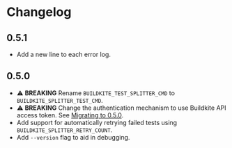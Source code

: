 # Changelog

## 0.5.1
- Add a new line to each error log. 

## 0.5.0
- ⚠️ **BREAKING** Rename `BUILDKITE_TEST_SPLITTER_CMD` to `BUILDKITE_SPLITTER_TEST_CMD`.
- ⚠️ **BREAKING** Change the authentication mechanism to use Buildkite API access token. See [Migrating to 0.5.0](https://github.com/buildkite/test-splitter/tree/main?tab=readme-ov-file#migrating-to-050).
- Add support for automatically retrying failed tests using `BUILDKITE_SPLITTER_RETRY_COUNT`.
- Add `--version` flag to aid in debugging.
